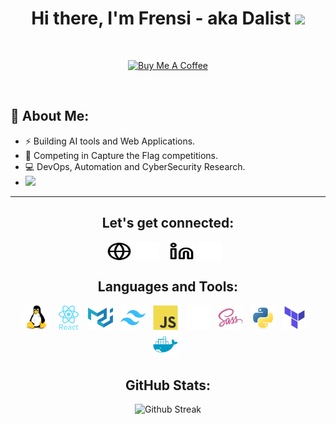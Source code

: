 <h1 align="center">Hi there, I'm Frensi - aka Dalist <img src="https://media.giphy.com/media/hvRJCLFzcasrR4ia7z/giphy.gif" width="40"></h1>
&nbsp;
<p align="center">
<a href="https://www.buymeacoffee.com/dalist" target="_blank"><img src="https://img.buymeacoffee.com/button-api/?text=Buy%20me%20a%20coffee&emoji=&slug=dalist&button_colour=5F7FFF&font_colour=ffffff&font_family=Cookie&outline_colour=000000&coffee_colour=FFDD00" alt="Buy Me A Coffee" height="51" width="184"></a>
</p>
&nbsp;&nbsp;

## 🚀 About Me:

- ⚡ Building AI tools and Web Applications.
- 🚩 Competing in Capture the Flag competitions.
- 💻 DevOps, Automation and CyberSecurity Research.
- ![](https://komarev.com/ghpvc/?username=dalist1&color=0f172a)
---

<h2 align="center"> Let's get connected:</h2>

<p align="center">
<a href="https://dalist1.github.io/#gh-light-mode-only"><img align="center" src="./img/globe-light.svg" alt="dalist1" height="30" width="40" /></a>
<a href="https://dalist1.github.io/#gh-dark-mode-only"><img align="center" src="./img/globe-dark.svg" height="30" width="40" alt="dalist1"/></a>
&nbsp;&nbsp;
<a href="https://www.linkedin.com/in/frensiqatipi/#gh-light-mode-only"> <img align="center" src="./img/linkedin-light.svg" height="30" width="40" alt="dalist1" /></a>
<a href="https://www.linkedin.com/in/frensiqatipi/#gh-dark-mode-only"> <img align="center" src="./img/linkedin-dark.svg" height="30" width="40" alt="dalist1" /></a>
&nbsp;&nbsp;
</p>


<div align="center">
<h2>Languages and Tools:</h2>
<img src="https://github.com/devicons/devicon/blob/master/icons/linux/linux-original.svg" title="Linux" alt="Linux" width="40" height="40"/>&nbsp;&nbsp;
<img src="https://github.com/devicons/devicon/blob/master/icons/react/react-original-wordmark.svg" title="React" alt="React" width="40" height="40"/>&nbsp;&nbsp;
<img src="https://github.com/devicons/devicon/blob/master/icons/materialui/materialui-original.svg" title="Material UI" alt="Material UI" width="40" height="40"/>&nbsp;&nbsp;
<img src="https://github.com/devicons/devicon/blob/master/icons/tailwindcss/tailwindcss-plain.svg" title="Tailwindcss" alt="Tailwindcss" width="40" height="40"/>&nbsp;&nbsp;
<img src="https://github.com/devicons/devicon/blob/master/icons/javascript/javascript-original.svg" title="JavaScript" alt="JavaScript" width="40" height="40"/>&nbsp;&nbsp;
<img src="./img/next.svg" title="NextJS" alt="NextJS" width="40" height="40"/>&nbsp;&nbsp;
<img src="https://github.com/devicons/devicon/blob/master/icons/sass/sass-original.svg" title="Sass"  alt="Sass" width="40" height="40"/>&nbsp;&nbsp;
<img src="https://github.com/devicons/devicon/blob/master/icons/python/python-original.svg" title="Python"  alt="Python" width="40" height="40"/>&nbsp;&nbsp;
<img src="https://github.com/devicons/devicon/blob/master/icons/terraform/terraform-original.svg" title="Terraform" **alt="Terraform" width="40" height="40"/>&nbsp;&nbsp;
<img src="https://github.com/devicons/devicon/blob/master/icons/docker/docker-plain.svg" title="Git" **alt="Git" width="40" height="40"/>&nbsp;&nbsp;
</div>

<div align="center">
<h2>GitHub Stats:</h2>
<p>
<img src="https://streak-stats.demolab.com?user=dalist1&theme=algolia&border_radius=20&hide_border=true" alt="Github Streak"/>
</p>
</div>

